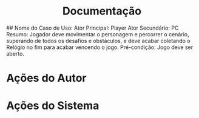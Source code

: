 <h1 align= "center"> Documentação </h1>
## Nome do Caso de Uso:
Ator Principal: Player
Ator Secundário: PC
Resumo: Jogador deve movimentar o personagem e percorrer o cenário, 
superando de todos os desafios e obstáculos, e deve acabar coletando 
o Relógio no fim para acabar vencendo o jogo.
Pré-condição: Jogo deve ser aberto.

<h1>Ações do Autor</h1> <h1 aling="left">Ações do Sistema</h1>
